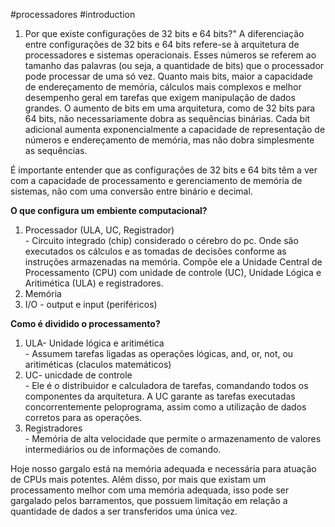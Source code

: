 #processadores #introduction 


1. Por que existe configurações de 32 bits e 64 bits?"
    A diferenciação entre configurações de 32 bits e 64 bits refere-se à arquitetura de processadores e sistemas operacionais. Esses números se referem ao tamanho das palavras (ou seja, a quantidade de bits) que o processador pode processar de uma só vez. Quanto mais bits, maior a capacidade de endereçamento de memória, cálculos mais complexos e melhor desempenho geral em tarefas que exigem manipulação de dados grandes.
    O aumento de bits em uma arquitetura, como de 32 bits para 64 bits, não necessariamente dobra as sequências binárias. Cada bit adicional aumenta exponencialmente a capacidade de representação de números e endereçamento de memória, mas não dobra simplesmente as sequências.

É importante entender que as configurações de 32 bits e 64 bits têm a ver com a capacidade de processamento e gerenciamento de memória de sistemas, não com uma conversão entre binário e decimal.

<strong> O que configura um embiente computacional? </strong>
<ol>
	<li>Processador (ULA, UC, Registrador)</li>
	- Circuito integrado (chip) considerado o cérebro do pc. Onde são executados os cálculos e as tomadas de decisões conforme as instruções armazenadas na memória. Compõe ele a Unidade Central de Processamento (CPU) com unidade de controle (UC), Unidade Lógica e Aritimética (ULA) e registradores.
	<li>Memória</li>
	<li>I/O - output e input (periféricos)</li>
</ol>

<strong> Como é dividido o processamento? </strong>

<ol>
	<li>ULA- Unidade lógica e aritimética</li>
	- Assumem tarefas ligadas as operações lógicas, and, or, not, ou aritiméticas (claculos matemáticos)
	<li>UC- unicdade de controle</li>
	- Ele é o distribuidor e calculadora de tarefas, comandando todos os componentes da arquitetura. A UC garante as tarefas executadas concorrentemente peloprograma, assim como a utilização de dados corretos para as operações. 
	<li>Registradores</li>
	- Memória de alta velocidade que permite o armazenamento de valores intermediários ou de informações de comando.
</ol>

Hoje nosso gargalo está na memória adequada e necessária para atuação de CPUs mais potentes. Além disso, por mais que existam um processamento melhor com uma memória adequada, isso pode ser gargalado pelos barramentos, que possuem limitação em relação a quantidade de dados a ser transferidos uma única vez. 
